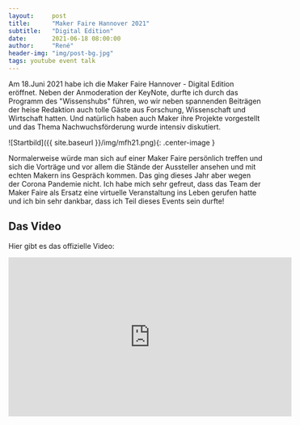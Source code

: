 ```yaml
---
layout:     post
title:      "Maker Faire Hannover 2021"
subtitle:   "Digital Edition"
date:       2021-06-18 08:00:00
author:     "René"
header-img: "img/post-bg.jpg"
tags: youtube event talk
---
```

Am 18.Juni 2021 habe ich die Maker Faire Hannover - Digital Edition eröffnet. Neben der Anmoderation der KeyNote, durfte ich durch das Programm des "Wissenshubs" führen, wo wir neben spannenden Beiträgen der heise Redaktion auch tolle Gäste aus Forschung, Wissenschaft und Wirtschaft hatten. Und natürlich haben auch Maker ihre Projekte vorgestellt und das Thema Nachwuchsförderung wurde intensiv diskutiert. 

![Startbild]({{ site.baseurl }}/img/mfh21.png){: .center-image }

Normalerweise würde man sich auf einer Maker Faire persönlich treffen und sich die Vorträge und vor allem die Stände der Aussteller ansehen und mit echten Makern ins Gespräch kommen. Das ging dieses Jahr aber wegen der Corona Pandemie nicht. Ich habe mich sehr gefreut, dass das Team der Maker Faire als Ersatz eine virtuelle Veranstaltung ins Leben gerufen hatte und ich bin sehr dankbar, dass ich Teil dieses Events sein durfte!

## Das Video

Hier gibt es das offizielle Video:

<div class="videoWrapper">
<iframe width="560" height="315" src="https://www.youtube.com/embed/8pVGN_Nx7WQ?rel=0" frameborder="0" allowfullscreen></iframe>
</div>
